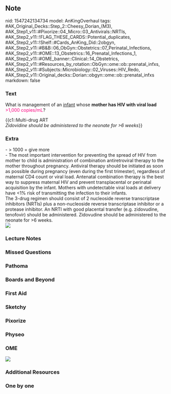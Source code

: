## Note
nid: 1547242134734
model: AnKingOverhaul
tags: #AK_Original_Decks::Step_2::Cheesy_Dorian_(M3), #AK_Step1_v11::#Pixorize::04_Micro::03_Antivirals::NRTIs, #AK_Step2_v11::!FLAG_THESE_CARDS::Potential_duplicates, #AK_Step2_v11::!Shelf::#Cards_AnKing_Did::2obgyn, #AK_Step2_v11::#B&B::06_ObGyn::Obstetrics::07_Perinatal_Infections, #AK_Step2_v11::#OME::13_Obstetrics::16_Prenatal_Infections_1, #AK_Step2_v11::#OME_banner::Clinical::14_Obstetrics, #AK_Step2_v11::#Resources_by_rotation::ObGyn::ome::ob::prenatal_infxs, #AK_Step2_v11::#Subjects::Microbiology::02_Viruses::HIV_Redo, #AK_Step2_v11::Original_decks::Dorian::obgyn::ome::ob::prenatal_infxs
markdown: false

### Text
What is management of an <u>infant</u> whose <b>mother has HIV with
viral load</b> <font color="#FC0280">>1,000 copies/mL</font>?
<div>
  {{c1::Multi-drug ART
</div>
<div>
  <i>Zidovidine should be administered to the neonate for >6
  weeks</i>}}
</div>

### Extra
<div>
  - > 1000 = give more
</div>
<div>
  - The most important intervention for preventing the spread of
  HIV from mother to child is administration of combination
  antiretroviral therapy to the mother throughout pregnancy.
  Antiviral therapy should be initiated as soon as possible during
  pregnancy (even during the first trimester), regardless of
  maternal CD4 count or viral load. Antenatal combination therapy
  is the best way to suppress maternal HIV and prevent
  transplacental or perinatal acquisition by the infant. Mothers
  with undetectable viral loads at delivery have <1% risk of
  transmitting the infection to their infants.
</div>
<div>
  The 3-drug regimen should consist of 2 nucleoside reverse
  transcriptase inhibitors (NRTIs) plus a non-nucleoside reverse
  transcriptase inhibitor or a protease inhibitor. An NRTI with
  good placental transfer (e.g. zidovudine, tenofovir) should be
  administered. Zidovudine should be administered to the neonate
  for >6 weeks.
</div><img src="paste-34338263531523_1529603012320.jpg">

### Lecture Notes


### Missed Questions


### Pathoma


### Boards and Beyond


### First Aid


### Sketchy


### Pixorize


### Physeo


### OME
<div class="ome-widget">
  <a href=
  "https://onlinemeded.org/spa/obstetrics?ref=anki"><img src=
  "_OME_AnkiFlashcards_Topic_3.png"></a>
</div>

### Additional Resources


### One by one

